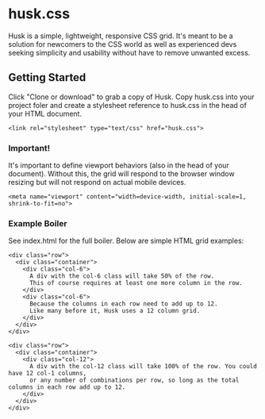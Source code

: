 # husk.css

Husk is a simple, lightweight, responsive CSS grid. It's meant to be a solution for newcomers to the CSS world as well as experienced devs seeking simplicity and usability without have to remove unwanted excess.

## Getting Started

Click "Clone or download" to grab a copy of Husk. Copy husk.css into your project foler and create a stylesheet reference to husk.css in the head of your HTML document. 

```
<link rel="stylesheet" type="text/css" href="husk.css">
```

### Important!

It's important to define viewport behaviors (also in the head of your document). Without this, the grid will respond to the browser window resizing but will not respond on actual mobile devices.

```
<meta name="viewport" content="width=device-width, initial-scale=1, shrink-to-fit=no">
```

### Example Boiler

See index.html for the full boiler. Below are simple HTML grid examples:

```      
<div class="row">
  <div class="container">
    <div class="col-6">
      A div with the col-6 class will take 50% of the row. 
      This of course requires at least one more column in the row.
    </div>
    <div class="col-6">
      Because the columns in each row need to add up to 12. 
      Like many before it, Husk uses a 12 column grid.
    </div>
  </div>
</div> 
    
<div class="row">
  <div class="container">
    <div class="col-12">
      A div with the col-12 class will take 100% of the row. You could have 12 col-1 columns, 
      or any number of combinations per row, so long as the total columns in each row add up to 12.
    </div>
  </div>
</div>
```